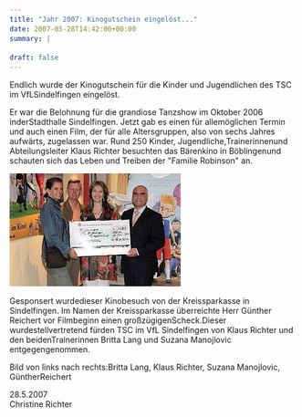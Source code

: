 ```yaml
---
title: "Jahr 2007: Kinogutschein eingelöst..."
date: 2007-05-28T14:42:00+00:00
summary: |
    
draft: false
---
```


Endlich wurde der Kinogutschein für die Kinder und Jugendlichen des TSC im VfLSindelfingen eingelöst.

Er war die Belohnung für die grandiose Tanzshow im Oktober 2006 inderStadthalle Sindelfingen. Jetzt gab es einen für allemöglichen Termin und auch einen Film, der für alle Altersgruppen, also von sechs Jahres aufwärts, zugelassen war. Rund 250 Kinder, Jugendliche,Trainerinnenund Abteilungsleiter Klaus Richter besuchten das Bärenkino in Böblingenund schauten sich das Leben und Treiben der "Familie Robinson" an.

[![](070528k.jpg)](files/vfl/2007/070528.jpg)

 Gesponsert wurdedieser Kinobesuch von der Kreissparkasse in Sindelfingen. Im Namen der Kreissparkasse überreichte Herr Günther Reichert vor Filmbeginn einen großzügigenScheck.Dieser wurdestellvertretend fürden TSC im VfL Sindelfingen von Klaus Richter und den beidenTrainerinnen Britta Lang und Suzana Manojlovic entgegengenommen.

Bild von links nach rechts:Britta Lang, Klaus Richter, Suzana Manojlovic, GüntherReichert

28.5.2007  
Christine Richter



